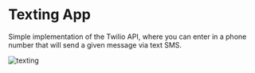 # Texting App
Simple implementation of the Twilio API, where you can enter in a phone number that will send a given message via text SMS.

![texting](https://media.giphy.com/media/1dvsFX1m8gJ9CaS5rQ/giphy.gif)
